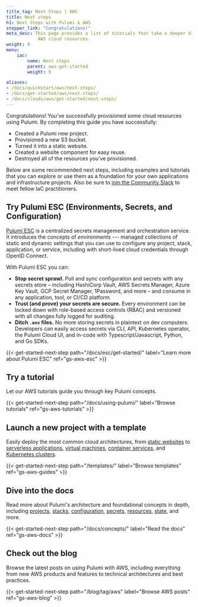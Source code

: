 ```yaml
---
title_tag: Next Steps | AWS
title: Next steps
h1: Next Steps with Pulumi & AWS
stepper_link: "Congratulations!"
meta_desc: This page provides a list of tutorials that take a deeper dive into
            AWS cloud resources.
weight: 9
menu:
    iac:
        name: Next steps
        parent: aws-get-started
        weight: 9

aliases:
- /docs/quickstart/aws/next-steps/
- /docs/get-started/aws/next-steps/
- /docs/clouds/aws/get-started/next-steps/
---
```


Congratulations! You've successfully provisioned some cloud resources using Pulumi. By completing this guide you have successfully:

- Created a Pulumi new project.
- Provisioned a new S3 bucket.
- Turned it into a static website.
- Created a website component for easy reuse.
- Destroyed all of the resources you've provisioned.

Below are some recommended next steps, including examples and tutorials that you can explore or use them as a foundation for your own applications and infrastructure projects. Also be sure to [join the Community Slack](https://slack.pulumi.com/) to meet fellow IaC practitioners.

## Try Pulumi ESC (Environments, Secrets, and Configuration)

[Pulumi ESC](/docs/esc/) is a centralized secrets management and orchestration service. It introduces the concepts of _environments_ --- managed collections of static and dynamic settings that you can use to configure any project, stack, application, or service, including with short-lived cloud credentials through OpenID Connect.

With Pulumi ESC you can:

- **Stop secret sprawl.** Pull and sync configuration and secrets with any secrets store – including HashiCorp Vault, AWS Secrets Manager, Azure Key Vault, GCP Secret Manager, 1Password, and more – and consume in any application, tool, or CI/CD platform.
- **Trust (and prove) your secrets are secure.** Every environment can be locked down with role-based access controls (RBAC) and versioned with all changes fully logged for auditing.
- **Ditch `.env` files.** No more storing secrets in plaintext on dev computers. Developers can easily access secrets via CLI, API, Kubernetes operator, the Pulumi Cloud UI, and in-code with Typescript/Javascript, Python, and Go SDKs.

{{< get-started-next-step path="/docs/esc/get-started/" label="Learn more about Pulumi ESC" ref="gs-aws-esc" >}}

## Try a tutorial

Let our AWS tutorials guide you through key Pulumi concepts.

{{< get-started-next-step path="/docs/using-pulumi/" label="Browse tutorials" ref="gs-aws-tutorials" >}}

## Launch a new project with a template

Easily deploy the most common cloud architectures, from [static websites](/templates/static-website/aws/) to [serverless applications](/templates/serverless-application/aws/), [virtual machines](/templates/virtual-machine/aws/), [container services](/templates/container-service/aws/), and [Kubernetes clusters](/templates/kubernetes/aws/).

{{< get-started-next-step path="/templates/" label="Browse templates" ref="gs-aws-guides" >}}

## Dive into the docs

Read more about Pulumi's architecture and foundational concepts in depth, including [projects](/docs/concepts/projects/), [stacks](/docs/concepts/stack/), [configuration](/docs/concepts/config/), [secrets](/docs/concepts/secrets/), [resources](/docs/concepts/resources/), [state](/docs/concepts/state/), and more.

{{< get-started-next-step path="/docs/concepts/" label="Read the docs" ref="gs-aws-docs" >}}

## Check out the blog

Browse the latest posts on using Pulumi with AWS, including everything from new AWS products and features to technical architectures and best practices.

{{< get-started-next-step path="/blog/tag/aws" label="Browse AWS posts" ref="gs-aws-blog" >}}

